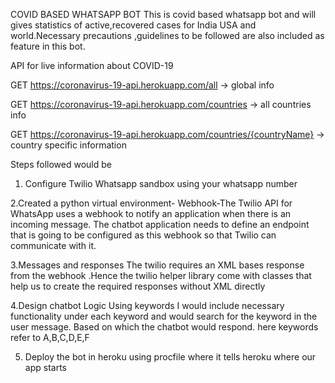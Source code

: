 COVID BASED WHATSAPP BOT
This is covid based whatsapp bot and will gives statistics of active,recovered cases for India USA and world.Necessary precautions ,guidelines to be followed are also included as feature in this bot. 

API for live information about COVID-19

GET https://coronavirus-19-api.herokuapp.com/all -> global info

GET https://coronavirus-19-api.herokuapp.com/countries -> all countries info

GET https://coronavirus-19-api.herokuapp.com/countries/{countryName} -> country specific information

Steps followed would be
1. Configure Twilio Whatsapp sandbox using your whatsapp number

2.Created a python virtual environment-
Webhook-The Twilio API for WhatsApp uses a webhook to notify an application when there is an incoming message. The chatbot application needs to define an endpoint that is going to be configured as this webhook so that Twilio can communicate with it.

3.Messages and responses 
The twilio requires an XML bases response from the webhook .Hence the twilio helper library come with classes that help us to create the required responses without XML directly

4.Design chatbot Logic
Using keywords I would include necessary functionality under each keyword and would search for the keyword in the user message.
Based on which the chatbot would respond. here keywords refer to A,B,C,D,E,F

5. Deploy the bot in heroku using procfile where it tells heroku where our app starts
